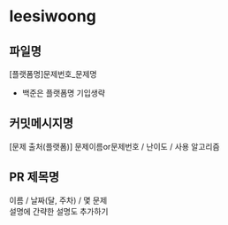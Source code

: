 # leesiwoong

## 파일명
[플랫폼명]문제번호_문제명

- 백준은 플랫폼명 기입생략

## 커밋메시지명
[문제 출처(플랫폼)] 문제이름or문제번호 / 난이도 / 사용 알고리즘

## PR 제목명
이름 / 날짜(달, 주차) / 몇 문제  
설명에 간략한 설명도 추가하기
